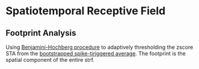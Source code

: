 # Spatiotemporal Receptive Field

## Footprint Analysis

Using [Benjamini-Hochberg procedure](https://en.wikipedia.org/wiki/False_discovery_rate#Benjamini%E2%80%93Hochberg_procedure) to adaptively thresholding the zscore STA from the [bootstrapped spike-tiriggered average](@ref).
The footprint is the spatial component of the entire strf.
